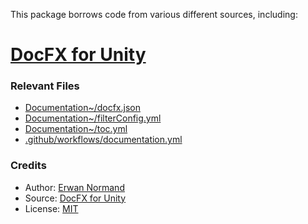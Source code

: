 This package borrows code from various different sources, including:

# [DocFX for Unity](https://github.com/NormandErwan/DocFxForUnity)

### Relevant Files
- [Documentation~/docfx.json](https://github.com/OmiyaGames/omiya-games-web-security/tree/master/Documentation~/docfx.json)
- [Documentation~/filterConfig.yml](https://github.com/OmiyaGames/omiya-games-web-security/tree/master/Documentation~/filterConfig.yml)
- [Documentation~/toc.yml](https://github.com/OmiyaGames/omiya-games-web-security/tree/master/Documentation~/toc.yml)
- [.github/workflows/documentation.yml](https://github.com/OmiyaGames/omiya-games-web-security/tree/master/.github/workflows/documentation.yml)

### Credits
- Author: [Erwan Normand](https://github.com/NormandErwan)
- Source: [DocFX for Unity](https://github.com/NormandErwan/DocFxForUnity)
- License: [MIT](https://github.com/NormandErwan/DocFxForUnity/blob/master/LICENSE)
